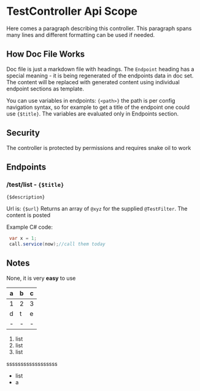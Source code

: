 ﻿# TestController Api Scope

Here comes a paragraph describing this controller.
This paragraph spans many lines  and different
formatting can
be used if needed.

## How Doc File Works
Doc file is just a markdown file with headings.
The `Endpoint` heading has a special meaning - it is being regenerated of the endpoints data in doc set.
The content will be replaced with generated content using individual endpoint sections as template.

You can use variables in endpoints: `{<path>}` the path is per config navigation syntax, so for example to get 
a title of the endpoint one could use ` {$title} `. The variables are evaluated only in Endpoints section. 



## Security
The controller is protected by permissions and requires snake oil to work

## Endpoints
### /test/list - `{$title}`  
`{$description}`

Url is: `{$url}`
Returns an array of `@xyz` for the supplied `@TestFilter`. The content is posted

Example C# code:
```csharp
 var x = 1;
 call.service(now);//call them today
```

## Notes
None, it is very **easy** to use

a|b|c
-|-|-
1|2|3
d|t|e
-|-|-

1. list
1. list
1. list

ssssssssssssssssss
  - list
- a 
